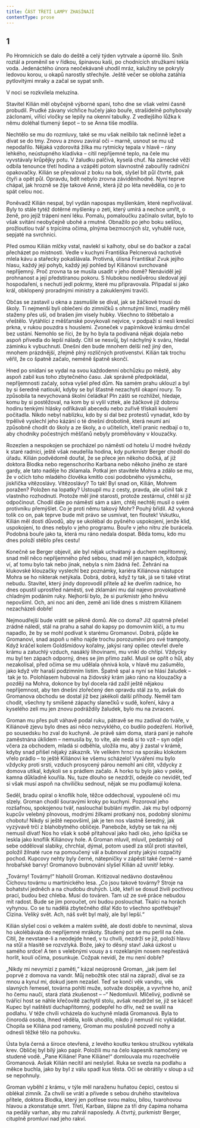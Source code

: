 ```yaml
---
title: ČÁST TŘETÍ LAMPY ZHASÍNAJÍ
contentType: prose
---
```


<section>

## 1

Po Hromnicích se dalo do deště a celý týden vytrvale a úporně lilo. Sníh roztál a proměnil se v řídkou, špinavou kaši, po chodnících stružkami tekla voda. Jedenáctého února neočekávaně uhodil mráz, kalužiny se pokryly ledovou korou, u okapů narostly střechýle. Ještě večer se obloha zatáhla pytlovitými mraky a začal se sypat sníh.

V noci se rozkvílela meluzína.

Stavitel Kilián měl obyčejně výborné spaní, toho dne se však velmi časně probudil. Prudké závany vichřice hučely jako bouře, strašidelně pohybovaly záclonami, vířící vločky se lepily na okenní tabulky. Z vedlejšího lůžka k němu doléhal tlumený šepot – to se Anna tiše modlila.

Nechtělo se mu do rozmluvy, také se mu však nelíbilo tak nečinně ležet a dívat se do tmy. Znovu a znovu zavíral oči – marně, usnout se mu už nepodařilo. Nějaká vzdorovitá žilka mu rytmicky tepala v hlavě – rány lehkého, neústupného kladívka – cítil nepříjemné teplo, na čele mu vyvstávaly krůpějky potu. V žaludku palčivá, kyselá chuť. Na zámecké věži odbila tenounce třetí hodina a vzápětí potom slavnostně zabouřily radniční opakovačky. Kilián se převaloval z boku na bok, slyšel bít půl čtvrté, pak čtyři a opět půl. Opravdu, bdít nebylo zrovna záviděníhodné. Nyní teprve chápal, jak hrozně se žije takové Anně, která již po léta nevěděla, co je to spát celou noc.

Poněvadž Kilián nespal, byl vydán napospas myšlenkám, které nepřivolával. Byly to stále tytéž dotěrné myšlenky o zeti, který umírá a nechce umřít, o ženě, pro jejíž trápení není léku. Pomalu, pomaloučku začínalo svítat, bylo to však svítání neobyčejně ubohé a rmutné. Obnažilo po jeho boku sešlou, prožloutlou tvář s trpícíma očima, plnýma bezmocných slz, vyhublé ruce, sepjaté na svrchnici.

Před osmou Kilián mlčky vstal, navlekl si kalhoty, obul se do bačkor a začal přecházet po místnosti. Vedle v kuchyni Františka Pelcnerová rachotivě mlela kávu a stařecky pokašlávala. Protivná, úlisná Františka! Zvuk jejího hlasu, každý její pohyb, každý její pohled byl Kiliánovi svrchovaně nepříjemný. Proč zrovna ta se musila usadit v jeho domě? Nenáviděl její prohnanost a její předstíranou pokoru. S hlubokou nedůvěrou sledoval její hospodaření, s nechutí jedl pokrmy, které mu připravovala. Připadal si jako král, obklopený proradnými ministry a zakuklenými traviči.

Občas se zastavil u okna a zasmušile se díval, jak se žáčkové trousí do školy. Ti nejmenší byli oblečeni do zimníčků s ohrnutými límci, maděry měli staženy přes uši, od brašen jim visely hubky. Všechno to štěbetalo a vřeštělo. Vytáhlíci z měšťanské povykovali nejvíce, v podpaží si nesli kreslicí prkna, v rukou pouzdra s houslemi. Zvoneček v papírníkové krámku drnčel bez ustání. Nemohlo se říci, že by ho byla ta podívaná nějak dojala nebo aspoň přivedla do lepší nálady. Cítil se nesvůj, byl náchylný k sváru, hledal záminku k vybuchnutí. Dnešní den bude mnohem delší než jiný den, mnohem prázdnější, zřejmě plný rozličných protivenství. Kilián tak trochu věřil, že co špatně začalo, neméně špatně skončí.

Hned po snídani se vydal na svou každodenní obchůzku po městě, aby aspoň zabil kus toho zbytečného času. Jak správně předpokládal, nepříjemnosti začaly, sotva vyšel před dům. Na samém prahu uklouzl a byl by si šeredně natloukl, kdyby se byl šťastně nezachytil okapní roury. To způsobila ta nevychovaná školní čeládka! Pln zášti se rozhlížel, hledaje, komu by si postěžoval, na kom by si vylil vztek, ale žáčkové již dobrou hodinu tenkými hlásky odříkávali abecedu nebo zuřivě třískali koulemi počitadla. Nikdo nebyl nablízku, kdo by si dal bez protestů vynadat, kdo by trpělivě vyslechl jeho kázání o té dnešní drobotině, která neumí ani způsobně chodit do školy a ze školy, a o učitelích, kteří pranic nedbají o to, aby chodníky počestných měšťanů nebyly proměňovány v klouzačky.

Rozezlen a nespokojen se procházel po náměstí od hotelu U modré hvězdy k staré radnici, ještě však neudeřila hodina, kdy purkmistr Berger chodil do úřadu. Kilián podvědomě doufal, že se přece jen někoho dočká, ať již doktora Blodka nebo regenschoriho Karbana nebo někoho jiného ze staré gardy, ale tato naděje ho zklamala. Potkal jen stavitele Mohra a zdálo se mu, že v očích toho mladého člověka kmitlo cosi podobného výsměchu, jiskřička vítězoslávy. Vítězoslávy? To tak! Byl snad on, Kilián, Mohrem poražen? Položen na lopatky? Ustoupil mu z cesty, pravda, ale učinil tak z vlastního rozhodnutí. Protože měl jiné starosti, protože zestárnul, chtěl si již odpočinout. Chodil dále po náměstí sám a sám, chtěj nechtěj musil o svém protivníku přemýšlet. Co je proti němu takový Mohr? Pouhý břídil. Až vykoná tolik co on, pak teprve bude mít právo se usmívat, ten floutek! Vskutku, Kilián měl dosti důvodů, aby se ukolébal do pyšného uspokojení, jenže klid, uspokojení, to dnes nebylo v jeho programu. Bouře v jeho nitru zle burácela. Podobná bouře jako ta, která mu ráno nedala dospat. Běda tomu, kdo mu dnes položí stéblo přes cestu!

Konečně se Berger objevil, ale byl nějak uchvátaný a duchem nepřítomný, snad měl něco nepříjemného před sebou, snad měl jen naspěch, kdožpak ví, ať tomu bylo tak nebo jinak, nebyla s ním žádná řeč. Žehrání na klukovské klouzačky vyslechl bez poznámky, kariéra Kiliánova nástupce Mohra se ho nikterak netýkala. Dobrá, dobrá, když ty tak, já se ti také vtírat nebudu. Stavitel, který jindy doprovodil přítele až ke dveřím radnice, ho dnes opustil uprostřed náměstí, své zklamání mu dal najevo provokativně chladným podáním ruky. Nejhorší bylo, že si purkmistr jeho hněvu nepovšiml. Och, ani noc ani den, země ani lidé dnes s mistrem Kiliánem nezacházeli dobře!

Nejmoudřejší bude vrátit se pěkně domů. Ale co doma? Již opatrně přešel zrádné náledí, stál na prahu a sahal do kapsy po domovním klíči, a tu mu napadlo, že by se mohl podívat k starému Gromanovi. Dobrá, půjde ke Gromanovi, snad aspoň u něho najde trochu porozumění pro své trampoty. Když kráčel kolem Goldšmídovy kořalny, jakýsi raný opilec otevřel dveře krámu a zatuchlý vzduch, nasáklý lihovinami, mu vnikl do chřípí. Vždycky mu byl ten zápach odporný, dnes se jím přímo zalkl. Musil se opřít o hůl, aby nezakolísal, před očima se mu udělala ohnivá kola, v hlavě mu zašumělo, jako když vítr haraší podzimním listím. Špatně spal a nyní se hlásí žaludek – tak je to. Polohlasem huboval na židovský krám jako ráno na klouzačky a později na Mohra, dokonce by byl docela rád zažil ještě nějakou nepříjemnost, aby ten dnešní zlořečený den opravdu stál za to, avšak do Gromanova obchodu se dostal již bez jakékoli další příhody. Neměl tam chodit, všechny ty smíšené zápachy slanečků v sudě, koření, kávy a kyselého zelí mu jen znovu podráždily žaludek, bylo mu na zvracení.

Groman mu přes pult váhavě podal ruku, pátravě se mu zadíval do tváře, v Kiliánově zjevu bylo dnes asi něco nezvyklého, co budilo podezření. Horlivě, po sousedsku ho zval do kuchyně. Je právě sám doma, stará paní je nahoře zaměstnána úklidem – nemusila by, to víte, ale nedá si to vzít – syn odjel včera za obchodem, mladá si odběhla, uložila mu, aby ji zastal v krámě, kdyby snad přišel nějaký zákazník. Ve velikém hrnci na sporáku klokotem vřelo prádlo – to ještě Kiliánovi ke všemu scházelo! Vyváření mu bylo vždycky proti srsti, vzduch prosycený párou nemohl ani cítit, vždycky z domova utíkal, kdykoli se s prádlem začalo. A horko tu bylo jako v pekle, kamna důkladně kouřila. Nu, tuze dlouho se nezdrží, odejde co nevidět, teď si však musí aspoň na chviličku sednout, nějak se mu podlamují kolena.

Seděl, bradu opíral o knoflík hole, těžce oddechoval, vypoulené oči mu slzely. Groman chodil šouravými kroky po kuchyni. Pozoroval jeho rozšafnou, spokojenou tvář, naslouchal bublání mydlin. Jak mu byl odporný kupcův velebný plnovous, modrými žilkami protkaný nos, podobný slonímu chobotu! Nikdy si ještě nepovšiml, jak je ten nos vlastně šeredný, jak vyzývavě trčí z blahobytného obličeje. Panebože, kdyby se tak na něj nemusil dívat! Nos ho však k sobě přitahoval jako hadí oko, jeho špička se leskla jako knoflík Kiliánovy hole. A Groman mluvil, mluvil, pedantský od sebe odděloval slabiky, chrchlal, dýmal, potom usedl za stůl proti staviteli, položil žilnaté ruce na pomoučený vál a bubnoval prsty jakýsi rozpačitý pochod. Kupcovy nehty byly černé, nátepníčky v zápěstí také černé – samé hrobařské barvy! Gromanovo bubnování slyšel Kilián až uvnitř lebky.

„Továrny! Továrny!“ hlaholil Groman. Kritizoval nedávno dostavěnou Cíchovu továrnu u martinického lesa. „Co jsou takové továrny? Stroje na bohatství jedněch a na chudobu druhých. Lidé, kteří se dosud živili poctivou prací, budou bez chleba. Musí do továren. Tam už ze své práce nebudou mít radost. Bude se jim poroučet, oni budou poslouchat. Tkalci na horách vyhynou. Co se tu nadělá zbytečného díla! Kdo to všechno spotřebuje? Cizina. Veliký svět. Ach, náš svět byl malý, ale byl lepší.“

Kilián slyšel cosi o velkém a malém světě, ale dosti dobře to nevnímal, slova ho ukolébávala do nepříjemné mrákoty. Studený pot se mu perlil na čele. Cítil, že nevstane-li a neodejde hned, v tu chvíli, nezdrží se již, položí hlavu na stůl a hlasitě se rozvzlyká. Bože, jaký to děsný stav! Jaká úzkost u samého srdce! A ten s velebnými vousy a s rozeklaným nosem nepřestává horlit, koulí očima, posunkuje. Cožpak nevidí, že mu není dobře?

„Nikdy mi nevymizí z paměti,“ kázal neúprosně Groman, „jak jsem šel poprvé z domova na vandr. Můj nebožtík otec stál na zápraží, díval se za mnou a kynul mi, dokud jsem nezašel. Teď se končí věk vandru, věk slavných řemesel, továrna pohltí muže, sotvaže dospěje, a vyvrhne ho, aniž ho čemu naučí, stará zlatá zkušenost – –“ Nedomluvil. Mlčelivý, podivně se tvářící host se náhle křečovitě zachytil stolu, avšak neudržel se, již se kácel! Kupec byl naštěstí duchapřítomný, podepřel ho dřív, než se svalil na podlahu. V téže chvíli vcházela do kuchyně mladá Gromanová. Byla to činorodá osoba, ihned věděla, kolik uhodilo, nikdo jí nemusil nic vykládat. Chopila se Kiliána pod rameny, Groman mu poslušně pozvedl nohy a odnesli těžké tělo na pohovku.

Ústa byla černá a široce otevřená, z levého koutku tenkou stružkou vytékala krev. Obličej byl bílý jako papír. Položili mu na čelo kapesník namočený ve studené vodě. „Pane Kiliáne! Pane Kiliáne!“ domlouvala mu rozechvěle Gromanová. Avšak Kilián necítil ani neslyšel. Ruka se svezla na podlahu a měkce buchla, jako by byl z válu spadl kus těsta. Oči se obrátily v sloup a už se nepohnuly.

Groman vyběhl z krámu, v týle měl naraženu huňatou čepici, cestou si oblékal zimník. Za chvíli se vrátí a přivede s sebou druhého stavitelova přítele, doktora Blodka, který jen potřese svou malou, bílou, tvarohovou hlavou a zkonstatuje smrt. Třetí, Karban, šlápne za tři dny čapíma nohama na pedály varhan, aby mu zahrál naposledy. A čtvrtý, purkmistr Berger, cituplně promluví nad jeho rakví.

</section>
